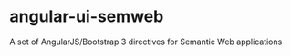 angular-ui-semweb
=================

A set of AngularJS/Bootstrap 3 directives for Semantic Web applications
